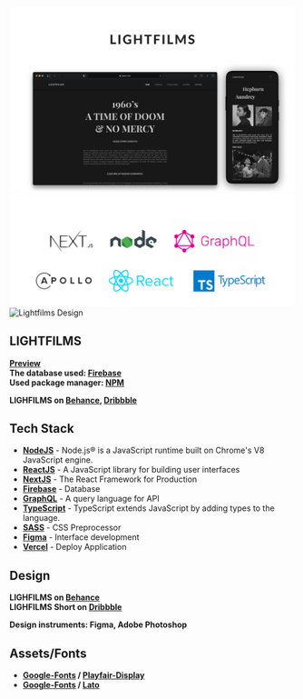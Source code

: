 ![Lightfilms & Vercel](md/welcome.jpg "Lightfilms & Vercel")
![Lightfilms Tech Stack](md/__tech.png "Lightfilms Tech Stack")
![Lightfilms Design](md/frame.jpg "Lightfilms Design")

## LIGHTFILMS

**[Preview]** \
**The database used: [Firebase]** \
**Used package manager: [NPM]**

**LIGHFILMS on [Behance], [Dribbble]**

## Tech Stack

- **[NodeJS]** - Node.js® is a JavaScript runtime built on Chrome's V8 JavaScript engine.
- **[ReactJS]** - A JavaScript library for building user interfaces
- **[NextJS]** - The React Framework for Production
- **[Firebase]** - Database
- **[GraphQL]** - A query language for API
- **[TypeScript]** - TypeScript extends JavaScript by adding types to the language.
- **[SASS]** - CSS Preprocessor
- **[Figma]** - Interface development
- **[Vercel]** - Deploy Application

## Design

**LIGHFILMS on <a href="https://www.behance.net/gallery/120634639/LIGHTFILMS">Behance</a>** \
**LIGHFILMS Short on <a href="https://dribbble.com/shots/15761554-LIGHTFILMS-Concept-Design">Dribbble</a>**

**Design instruments: Figma, Adobe Photoshop**

## Assets/Fonts

- **[Google-Fonts] / [Playfair-Display]**
- **[Google-Fonts] / [Lato]**

[NodeJS]: <https://nodejs.org/en/>
[API]: <https://lightfilms-api.herokuapp.com/graphql>
[ReactJS]: <https://reactjs.org/>
[NextJS]: <https://nextjs.org/>
[GraphQL]: <https://graphql.org/>
[Python3]: <https://www.python.org/>
[here]: <https://github.com/ssandry/lightfilms/blob/main/md/scripts.md>
[Preview]: <https://lightfilms-ssandry.vercel.app/>
[Vercel]: <https://vercel.com/home>
[TypeScript]: <https://www.typescriptlang.org/>
[SSR]: <https://habr.com/en/post/526828/>
[SASS]: <https://sass-scss.ru/>
[Heroku]: <https://www.heroku.com/>
[Firebase]: <https://firebase.google.com/>
[Figma]: <https://www.figma.com/>
[Google-Fonts]: <https://www.figma.com/>
[Playfair-Display]: <https://fonts.google.com/specimen/Playfair+Display?authuser=1&hl=ru>
[Lato]: <https://fonts.google.com/specimen/Lato?selection.family=Lato>
[NPM]: <https://www.npmjs.com/>
[Behance]: <https://www.behance.net/gallery/120634639/LIGHTFILMS>
[Dribbble]: <https://dribbble.com/shots/15761540-LIGHTFILMS-Concept-Design>
